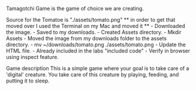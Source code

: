 Tamagotchi Game is the game of choice we are creating. 

Source for the Tomatoe is "./assets/tomato.png" 
    ** in order to get that moved over I used the Terminal on my Mac and moved it **
    - Downloaded the image.
    - Saved to my downloads.
    - Created Assets directory.
        - Mkdir Assets
    - Moved the image from my downloads folder to the assets directory. 
        - mv ~/downloads/tomato.png ./assets/tomato.png
    - Update the HTML file.
        - Already included in the labs "included code"
    - Verify in browser using inspect feature.

Game description
    This is a simple game where your goal is to take care of a 'digital' creature. You take care of this creature by playing, feeding, and putting it to sleep. 